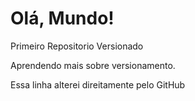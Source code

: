 # Olá, Mundo!
 Primeiro Repositorio Versionado

 Aprendendo mais sobre versionamento.
 
 Essa linha alterei direitamente pelo GitHub

